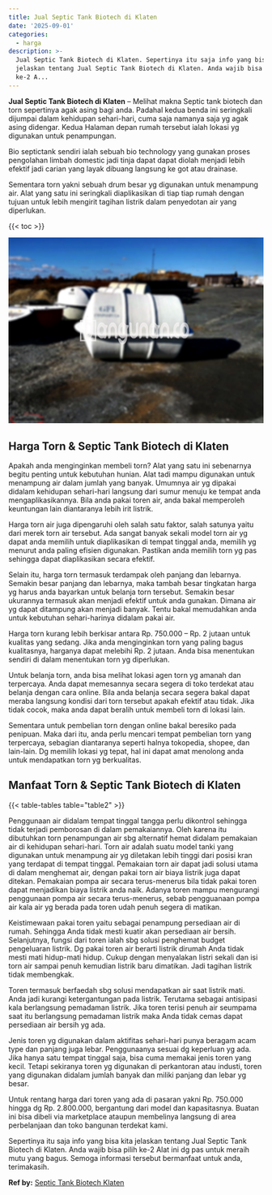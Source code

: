 ```yaml
---
title: Jual Septic Tank Biotech di Klaten
date: '2025-09-01'
categories:
  - harga
description: >-
  Jual Septic Tank Biotech di Klaten. Sepertinya itu saja info yang bisa kita
  jelaskan tentang Jual Septic Tank Biotech di Klaten. Anda wajib bisa pilih
  ke-2 A...
---
```


**Jual Septic Tank Biotech di Klaten** – Melihat makna Septic tank biotech dan torn sepertinya agak asing bagi anda. Padahal kedua benda ini seringkali dijumpai dalam kehidupan sehari-hari, cuma saja namanya saja yg agak asing didengar. Kedua Halaman depan rumah tersebut ialah lokasi yg digunakan untuk penampungan.

Bio septictank sendiri ialah sebuah bio technology yang gunakan proses pengolahan limbah domestic jadi tinja dapat dapat diolah menjadi lebih efektif jadi carian yang layak dibuang langsung ke got atau drainase.

Sementara torn yakni sebuah drum besar yg digunakan untuk menampung air. Alat yang satu ini seringkali diaplikasikan di tiap tiap rumah dengan tujuan untuk lebih mengirit tagihan listrik dalam penyedotan air yang diperlukan.

{{< toc >}}

![Jual Septic Tank Biotech di Klaten](/images/jual-bio-septictank-06.png)

## Harga Torn & Septic Tank Biotech di Klaten

Apakah anda menginginkan membeli torn? Alat yang satu ini sebenarnya begitu penting untuk kebutuhan hunian. Alat tadi mampu digunakan untuk menampung air dalam jumlah yang banyak. Umumnya air yg dipakai didalam kehidupan sehari-hari langsung dari sumur menuju ke tempat anda mengaplikasikannya. Bila anda pakai toren air, anda bakal memperoleh keuntungan lain diantaranya lebih irit listrik.

Harga torn air juga dipengaruhi oleh salah satu faktor, salah satunya yaitu dari merek torn air tersebut. Ada sangat banyak sekali model torn air yg dapat anda memilih untuk diaplikasikan di tempat tinggal anda, memilih yg menurut anda paling efisien digunakan. Pastikan anda memilih torn yg pas sehingga dapat diaplikasikan secara efektif.

Selain itu, harga torn termasuk terdampak oleh panjang dan lebarnya. Semakin besar panjang dan lebarnya, maka tambah besar tingkatan harga yg harus anda bayarkan untuk belanja torn tersebut. Semakin besar ukurannya termasuk akan menjadi efektif untuk anda gunakan. Dimana air yg dapat ditampung akan menjadi banyak. Tentu bakal memudahkan anda untuk kebutuhan sehari-harinya didalam pakai air.

Harga torn kurang lebih berkisar antara Rp. 750.000 – Rp. 2 jutaan untuk kualitas yang sedang. Jika anda menginginkan torn yang paling bagus kualitasnya, harganya dapat melebihi Rp. 2 jutaan. Anda bisa menentukan sendiri di dalam menentukan torn yg diperlukan.

Untuk belanja torn, anda bisa melihat lokasi agen torn yg amanah dan terpercaya. Anda dapat memesannya secara segera di toko terdekat atau belanja dengan cara online. Bila anda belanja secara segera bakal dapat meraba langsung kondisi dari torn tersebut apakah efektif atau tidak. Jika tidak cocok, maka anda dapat beralih untuk membeli torn di lokasi lain.

Sementara untuk pembelian torn dengan online bakal beresiko pada penipuan. Maka dari itu, anda perlu mencari tempat pembelian torn yang terpercaya, sebagian diantaranya seperti halnya tokopedia, shopee, dan lain-lain. Dg memilih lokasi yg tepat, hal ini dapat amat menolong anda untuk mendapatkan torn yg berkualitas.

## Manfaat Torn & Septic Tank Biotech di Klaten

{{< table-tables table="table2" >}}

Penggunaan air didalam tempat tinggal tangga perlu dikontrol sehingga tidak terjadi pemborosan di dalam pemakaiannya. Oleh karena itu dibutuhkan torn penampungan air sbg alternatif hemat didalam pemakaian air di kehidupan sehari-hari. Torn air adalah suatu model tanki yang digunakan untuk menampung air yg diletakan lebih tinggi dari posisi kran yang terdapat di tempat tinggal. Pemakaian torn air dapat jadi solusi utama di dalam menghemat air, dengan pakai torn air biaya listrik juga dapat ditekan. Pemakaian pompa air secara terus-menerus bila tidak pakai toren dapat menjadikan biaya listrik anda naik. Adanya toren mampu mengurangi penggunaan pompa air secara terus-menerus, sebab pengguanaan pompa air kala air yg berada pada toren udah penuh segera di matikan.

Keistimewaan pakai toren yaitu sebagai penampung persediaan air di rumah. Sehingga Anda tidak mesti kuatir akan persediaan air bersih. Selanjutnya, fungsi dari toren ialah sbg solusi penghemat budget pengeluaran listrik. Dg pakai toren air berarti listrik dirumah Anda tidak mesti mati hidup-mati hidup. Cukup dengan menyalakan listri sekali dan isi torn air sampai penuh kemudian listrik baru dimatikan. Jadi tagihan listrik tidak membengkak.

Toren termasuk berfaedah sbg solusi mendapatkan air saat listrik mati. Anda jadi kurangi ketergantungan pada listrik. Terutama sebagai antisipasi kala berlangsung pemadaman listrik. Jika toren terisi penuh air seumpama saat itu berlangsung pemadaman listrik maka Anda tidak cemas dapat persediaan air bersih yg ada.

Jenis toren yg digunakan dalam aktifitas sehari-hari punya beragam acam type dan panjang juga lebar. Penggunaanya sesuai dg keperluan yg ada. Jika hanya satu tempat tinggal saja, bisa cuma memakai jenis toren yang kecil. Tetapi sekiranya toren yg digunakan di perkantoran atau industi, toren yang digunakan didalam jumlah banyak dan miliki panjang dan lebar yg besar.

Untuk rentang harga dari toren yang ada di pasaran yakni Rp. 750.000 hingga dg Rp. 2.800.000, bergantung dari model dan kapasitasnya. Buatan ini bisa dibeli via marketplace ataupun membelinya langsung di area perbelanjaan dan toko bangunan terdekat kami.

Sepertinya itu saja info yang bisa kita jelaskan tentang Jual Septic Tank Biotech di Klaten. Anda wajib bisa pilih ke-2 Alat ini dg pas untuk meraih mutu yang bagus. Semoga informasi tersebut bermanfaat untuk anda, terimakasih.

**Ref by:** [Septic Tank Biotech Klaten](https://id.wikipedia.org/wiki/Septic)
